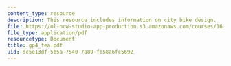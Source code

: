 ```yaml
---
content_type: resource
description: This resource includes information on city bike design.
file: https://ol-ocw-studio-app-production.s3.amazonaws.com/courses/16-810-engineering-design-and-rapid-prototyping-january-iap-2005/dc5e13df5b5a75407a89fb58a6fc5692_gp4_fea.pdf
file_type: application/pdf
resourcetype: Document
title: gp4_fea.pdf
uid: dc5e13df-5b5a-7540-7a89-fb58a6fc5692
---
```


